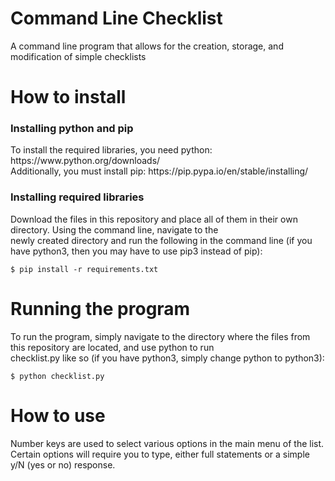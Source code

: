 # Command Line Checklist
A command line program that allows for the creation, storage, and modification of simple checklists

# How to install

### Installing python and pip
<p> To install the required libraries, you need python: https://www.python.org/downloads/ <br>
Additionally, you must install pip: https://pip.pypa.io/en/stable/installing/
</p>

### Installing required libraries
<p> Download the files in this repository and place all of them in their own directory. Using the command line, navigate to the <br>
newly created directory and run the following in the command line (if you have python3, then you may have to use pip3 instead of pip):

`$ pip install -r requirements.txt`

</p>
  
# Running the program
<p> To run the program, simply navigate to the directory where the files from this repository are located, and use python to run <br>
checklist.py like so (if you have python3, simply change python to python3):

`$ python checklist.py`
</p>

# How to use
<p> Number keys are used to select various options in the main menu of the list. <br>
Certain options will require you to type, either full statements or a simple y/N (yes or no) response.
</p>
